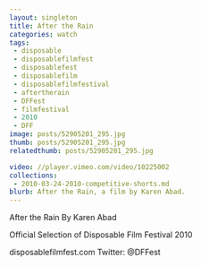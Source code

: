 ```yaml
---
layout: singleton
title: After the Rain
categories: watch
tags:
 - disposable
 - disposablefilmfest
 - disposablefest
 - disposablefilm
 - disposablefilmfestival
 - aftertherain
 - DFFest
 - filmfestival
 - 2010
 - DFF
image: posts/52905201_295.jpg
thumb: posts/52905201_295.jpg
relatedthumb: posts/52905201_295.jpg

video: //player.vimeo.com/video/10225002
collections:
 - 2010-03-24-2010-competitive-shorts.md
blurb: After the Rain, a film by Karen Abad.
---
```


After the Rain
By Karen Abad

Official Selection of Disposable Film Festival 2010

disposablefilmfest.com
Twitter: @DFFest